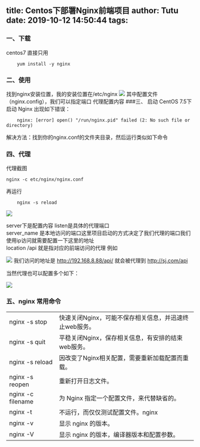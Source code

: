 title: Centos下部署Nginx前端项目
author: Tutu
date: 2019-10-12 14:50:44
tags:
---
### 一、下载
centos7 直接只用 
```
    yum install -y nginx
```
### 二、使用
找到nginx安装位置，我的安装位置在/etc/nginx
![](https://user-gold-cdn.xitu.io/2019/9/3/16cf60bafb8e1736?w=569&h=151&f=png&s=13891)
其中配置文件（nginx.config），我们可以指定端口 代理配置内容
###三、 启动
CentOS 7.5下启动 Nginx 出现如下错误：  
```shell
    nginx: [error] open() "/run/nginx.pid" failed (2: No such file or directory)
```
解决方法：找到你的nginx.conf的文件夹目录，然后运行类似如下命令  

### 四、代理
代理截图
```shell
nginx -c etc/nginx/nginx.conf  
```
再运行
```shell
    nginx -s reload
```

![](https://user-gold-cdn.xitu.io/2019/9/3/16cf6091d086ffc4?w=549&h=594&f=png&s=39516)

server下是配置内容 listen是具体的代理端口  
server_name 是本地访问的端口这里项目启动的方式决定了我们代理的端口我们使用ip访问就需要配置一下这里的地址  
location /api 就是指对应的前端访问的代理
例如  

![](https://user-gold-cdn.xitu.io/2019/9/3/16cf60700837f339?w=782&h=269&f=png&s=27147)
我们访问的地址是 http://192.168.8.88/api/ 就会被代理到 http://sj.com/api

当然代理也可以配置多个如下： 

![](https://user-gold-cdn.xitu.io/2019/9/3/16cf610242204d16?w=640&h=611&f=png&s=39254)
### 五、nginx 常用命令
|||
| -- | - |
|nginx -s stop  |   快速关闭Nginx，可能不保存相关信息，并迅速终止web服务。|
|nginx -s quit  |      平稳关闭Nginx，保存相关信息，有安排的结束web服务。|
nginx -s reload |    因改变了Nginx相关配置，需要重新加载配置而重载。|
nginx -s reopen |    重新打开日志文件。|
nginx -c filename |  为 Nginx 指定一个配置文件，来代替缺省的。|
nginx -t           | 不运行，而仅仅测试配置文件。nginx| 将检查配置文件的语法的正确性，并尝试打开配置文件中所引用到的文件。|
nginx -v        |    显示 nginx 的版本。|
nginx -V        |   显示 nginx 的版本，编译器版本和配置参数。|
 